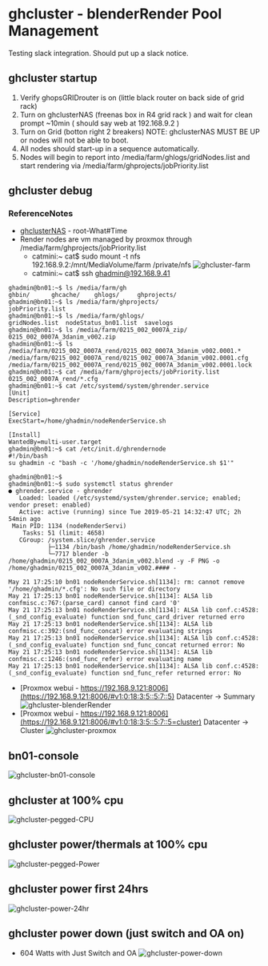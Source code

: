 # ghcluster - blenderRender Pool Management

Testing slack integration.  Should put up a slack notice.

## ghcluster startup

1. Verify ghopsGRIDrouter is on (little black router on back side of grid rack)
2. Turn on ghclusterNAS (freenas box in R4 grid rack ) and wait for clean prompt ~10min ( should say web at 192.168.9.2 )
3. Turn on Grid (botton right 2 breakers) NOTE: ghclusterNAS MUST BE UP or nodes will not be able to boot.
4. All nodes should start-up in a sequence automatically.
5. Nodes will begin to report into /media/farm/ghlogs/gridNodes.list and start rendering via /media/farm/ghprojects/jobPriority.list

## ghcluster debug

### ReferenceNotes

- [ghclusterNAS](http://192.168.9.2/ui/sessions/signin) - root-What#Time
- Render nodes are vm managed by proxmox through /media/farm/ghprojects/jobPriority.list
   - catmini:~ cat$ sudo mount -t nfs 192.168.9.2:/mnt/MediaVolume/farm /private/nfs
      ![ghcluster-farm](ghcluster-farm.png)
   - catmini:~ cat$ ssh ghadmin@192.168.9.41
```
ghadmin@bn01:~$ ls /media/farm/gh
ghbin/      ghcache/    ghlogs/     ghprojects/ 
ghadmin@bn01:~$ ls /media/farm/ghprojects/
jobPriority.list
ghadmin@bn01:~$ ls /media/farm/ghlogs/
gridNodes.list  nodeStatus_bn01.list  savelogs
ghadmin@bn01:~$ ls /media/farm/0215_002_0007A_zip/
0215_002_0007A_3danim_v002.zip
ghadmin@bn01:~$ ls /media/farm/0215_002_0007A_rend/0215_002_0007A_3danim_v002.0001.*
/media/farm/0215_002_0007A_rend/0215_002_0007A_3danim_v002.0001.cfg
/media/farm/0215_002_0007A_rend/0215_002_0007A_3danim_v002.0001.lock
ghadmin@bn01:~$ cat /media/farm/ghprojects/jobPriority.list 
0215_002_0007A_rend/*.cfg
ghadmin@bn01:~$ cat /etc/systemd/system/ghrender.service 
[Unit]
Description=ghrender

[Service]
ExecStart=/home/ghadmin/nodeRenderService.sh

[Install]
WantedBy=multi-user.target
ghadmin@bn01:~$ cat /etc/init.d/ghrendernode 
#!/bin/bash
su ghadmin -c "bash -c '/home/ghadmin/nodeRenderService.sh $1'"

ghadmin@bn01:~$ 
ghadmin@bn01:~$ sudo systemctl status ghrender
● ghrender.service - ghrender
   Loaded: loaded (/etc/systemd/system/ghrender.service; enabled; vendor preset: enabled)
   Active: active (running) since Tue 2019-05-21 14:32:47 UTC; 2h 54min ago
 Main PID: 1134 (nodeRenderServi)
    Tasks: 51 (limit: 4658)
   CGroup: /system.slice/ghrender.service
           ├─1134 /bin/bash /home/ghadmin/nodeRenderService.sh
           └─7717 blender -b /home/ghadmin/0215_002_0007A_3danim_v002.blend -y -F PNG -o /home/ghadmin/0215_002_0007A_3danim_v002.#### -

May 21 17:25:10 bn01 nodeRenderService.sh[1134]: rm: cannot remove '/home/ghadmin/*.cfg': No such file or directory
May 21 17:25:13 bn01 nodeRenderService.sh[1134]: ALSA lib confmisc.c:767:(parse_card) cannot find card '0'
May 21 17:25:13 bn01 nodeRenderService.sh[1134]: ALSA lib conf.c:4528:(_snd_config_evaluate) function snd_func_card_driver returned erro
May 21 17:25:13 bn01 nodeRenderService.sh[1134]: ALSA lib confmisc.c:392:(snd_func_concat) error evaluating strings
May 21 17:25:13 bn01 nodeRenderService.sh[1134]: ALSA lib conf.c:4528:(_snd_config_evaluate) function snd_func_concat returned error: No
May 21 17:25:13 bn01 nodeRenderService.sh[1134]: ALSA lib confmisc.c:1246:(snd_func_refer) error evaluating name
May 21 17:25:13 bn01 nodeRenderService.sh[1134]: ALSA lib conf.c:4528:(_snd_config_evaluate) function snd_func_refer returned error: No 
```
- [Proxmox webui - https://192.168.9.121:8006](https://192.168.9.121:8006/#v1:0:18:3:5::5:7::5) Datacenter -> Summary
    ![ghcluster-blenderRender](ghcluster-blenderRender.png)
- [Proxmox webui - https://192.168.9.121:8006](https://192.168.9.121:8006/#v1:0:18:3:5::5:7::5=cluster) Datacenter -> Cluster
    ![ghcluster-proxmox](ghcluster-proxmox.png)
    
## bn01-console
![ghcluster-bn01-console](ghcluster-bn01-console.png)

## ghcluster at 100% cpu
![ghcluster-pegged-CPU](ghcluster-pegged-CPU.png)

## ghcluster power/thermals at 100% cpu
![ghcluster-pegged-Power](ghcluster-pegged-Power.png)

## ghcluster power first 24hrs
![ghcluster-power-24hr](ghcluster-power-24hr.png)

## ghcluster power down (just switch and OA on)
- 604 Watts with Just Switch and OA
![ghcluster-power-down](ghcluster-power-down.png)
